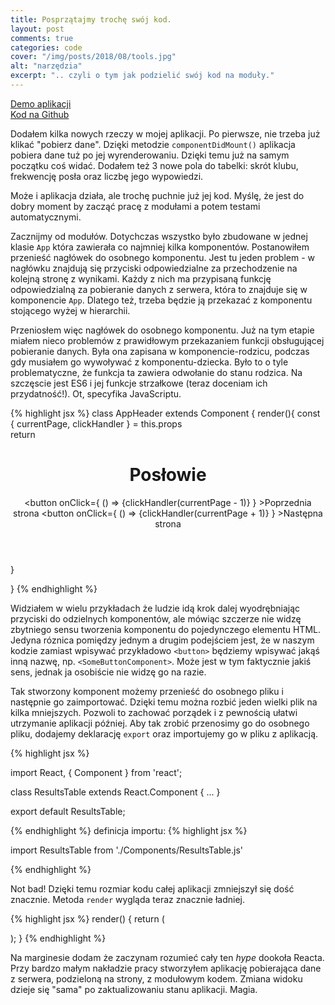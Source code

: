 ```yaml
---
title: Posprzątajmy trochę swój kod.
layout: post
comments: true
categories: code
cover: "/img/posts/2018/08/tools.jpg"
alt: "narzędzia"
excerpt: ".. czyli o tym jak podzielić swój kod na moduły."
---
```


<a href="/sejmator">Demo aplikacji</a> <br>
<a href="https://github.com/bananovitch/sejmator">Kod na Github</a>

<p>Dodałem kilka nowych rzeczy w mojej aplikacji. Po pierwsze, nie trzeba już klikać "pobierz dane". Dzięki metodzie <code>componentDidMount()</code> aplikacja pobiera dane tuż po jej wyrenderowaniu. Dzięki temu już na samym początku coś widać. Dodałem też 3 nowe pola do tabelki: skrót klubu, frekwencję posła oraz liczbę jego wypowiedzi.</p>

<p>Może i aplikacja działa, ale trochę puchnie już jej kod. Myślę, że jest do dobry moment by zacząć pracę z modułami a potem testami automatycznymi.</p>

<p>Zacznijmy od modułów. Dotychczas wszystko było zbudowane w jednej klasie <code>App</code> która zawierała co najmniej kilka komponentów. Postanowiłem przenieść nagłówek do osobnego komponentu. Jest tu jeden problem - w nagłówku znajdują się przyciski odpowiedzialne za przechodzenie na kolejną stronę z wynikami. Każdy z nich ma przypisaną funkcję odpowiedzialną za pobieranie danych z serwera, która to znajduje się w komponencie <code>App</code>. Dlatego też, trzeba będzie ją przekazać z komponentu stojącego wyżej w hierarchii.</p>

<p>Przeniosłem więc nagłówek do osobnego komponentu. Już na tym etapie miałem nieco problemów z prawidłowym przekazaniem funkcji obsługującej pobieranie danych. Była ona zapisana w komponencie-rodzicu, podczas gdy musiałem go wywoływać z komponentu-dziecka. Było to o tyle problematyczne, że funkcja ta zawiera odwołanie do stanu rodzica. Na szczęscie jest ES6 i jej funkcje strzałkowe (teraz doceniam ich przydatność!). Ot, specyfika JavaScriptu.</p>

{% highlight jsx %}
class AppHeader extends Component {
  render(){
    const { currentPage, clickHandler } = this.props  
    return <header className="App-header">
      <h1 className="App-title">Posłowie</h1>
      <button 
        onClick={ () => {clickHandler(currentPage - 1)} }
      >Poprzednia strona</button>
      <button 
        onClick={ () => {clickHandler(currentPage + 1)} }
      >Następna strona</button>
     </header>
  }

}
{% endhighlight %}

<p>Widziałem w wielu przykładach że ludzie idą krok dalej wyodrębniając przyciski do odzielnych komponentów, ale mówiąc szczerze nie widzę zbytniego sensu tworzenia komponentu do pojedynczego elementu HTML. Jedyna róznica pomiędzy jednym a drugim podejściem jest, że w naszym kodzie zamiast wpisywać przykładowo <code>&lt;button&gt;</code> będziemy wpisywać jakąś inną nazwę, np. <code>&lt;SomeButtonComponent&gt;</code>. Może jest w tym faktycznie jakiś sens, jednak ja osobiście nie widzę go na razie.</p>

<p>Tak stworzony komponent możemy przenieść do osobnego pliku i następnie go zaimportować. Dzięki temu można rozbić jeden wielki plik na kilka mniejszych. Pozwoli to zachować porządek i z pewnością ułatwi utrzymanie aplikacji później. Aby tak zrobić przenosimy go do osobnego pliku, dodajemy deklarację <code>export</code> oraz importujemy go w pliku z aplikacją.</p>

{% highlight jsx %}

import React, { Component } from 'react';

class ResultsTable extends React.Component {
  ...
}

export default ResultsTable;

{% endhighlight %}
definicja importu:
{% highlight jsx %}

import ResultsTable from './Components/ResultsTable.js'

<ResultsTable 
  dataArray={this.state.result}
/>

{% endhighlight %}

<p>Not bad! Dzięki temu rozmiar kodu całej aplikacji zmniejszył się dość znacznie. Metoda <code>render</code> wygląda teraz znacznie ładniej.</p>

{% highlight jsx %}
render() {
    return (
      <div className="App">
        <AppHeader 
          currentPage={this.state.page} 
          clickHandler={this.fetchSpeeches}
        />
        <ResultsTable 
          dataArray={this.state.result}
        />
      </div>
    );
  }
{% endhighlight %}

<p>Na marginesie dodam że zaczynam rozumieć cały ten <i>hype</i> dookoła Reacta. Przy bardzo małym nakładzie pracy stworzyłem aplikację pobierająca dane z serwera, podzieloną na strony, z modułowym kodem. Zmiana widoku dzieje się "sama" po zaktualizowaniu stanu aplikacji. Magia.</p>